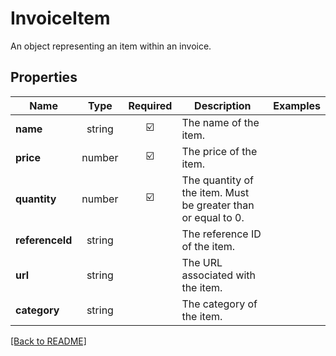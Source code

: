 # InvoiceItem

An object representing an item within an invoice.

## Properties

| Name | Type | Required | Description | Examples |
|------------|:-------------:|:-------------:|-------------|:-------------:|
| **name** |string | ☑️ | The name of the item. | | |
| **price** |number | ☑️ | The price of the item. | | |
| **quantity** |number | ☑️ | The quantity of the item. Must be greater than or equal to 0. | | |
| **referenceId** |string |  | The reference ID of the item. | | |
| **url** |string |  | The URL associated with the item. | | |
| **category** |string |  | The category of the item. | | |



[[Back to README]](../../README.md)